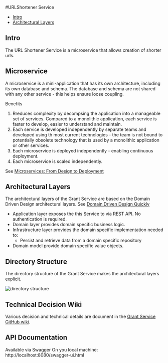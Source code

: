 #URLShortener Service
- [Intro](#intro)
- [Architectural Layers](#architectural-layers)

## Intro
The URL Shortener Service is a microservice that allows creation of shorter urls.  

## Microservice

A microservice is a mini-application that has its own architecture, including its own database and schema. The database and schema are not shared with any other service - this helps ensure loose coupling.

Benefits
1. Rreduces complexity by decompsing the application into a manageable set of services. Compared to a monolithic application, each service is faster to develop, easier to understand and maintain.
2. Each service is developed independently by separate teams and developed using th most current technologies - the team is not bound to potentially obsolete technology that is used by a monolithic application or other services.
3. Each microservice is deployed independently - enabling continuous deployment.
4. Each microservice is scaled independently.

See [Microservices: From Design to Deployment](.readme/Microservices_Designing_Deploying.pdf)

## Architectural Layers

The architectural layers of the Grant Service are based on the Domain Driven Design architectural layers. See [Domain Driven Design Quickly](.readme/DomainDrivenDesignQuicklyOnline.pdf)

- Application layer exposes the this Service to via REST API. No authentication is required.
- Domain layer provides domain specific business logic.
- Infrastructure layer provides the domain specific implementation needed to:
	- Persist and retrieve data from a domain specific repository
- Domain model provide domain specific value objects.

## Directory Structure
The directory structure of the Grant Service makes the architectural layers explicit.

![directory structure](.readme/directory-structure.PNG)

## Technical Decision Wiki
Various decision and technical details are document in the [Grant Service GitHub wiki](https://github.intuit.com/iam/grant-service/wiki).

## API Documentation
Available via Swagger
On you local machine: http://localhost:8080/swagger-ui.html

